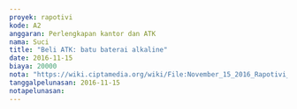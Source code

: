 ```yaml
---
proyek: rapotivi
kode: A2
anggaran: Perlengkapan kantor dan ATK
nama: Suci
title: "Beli ATK: batu baterai alkaline"
date: 2016-11-15
biaya: 20000
nota: "https://wiki.ciptamedia.org/wiki/File:November_15_2016_Rapotivi_A2_Beli_ATK,_batu_baterai_alkaline.jpg"
tanggalpelunasan: 2016-11-15
notapelunasan:
---
```

